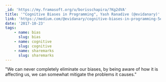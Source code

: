 ```yaml
---
_id: 'https://my.framasoft.org/u/borisschapira/?Kg2dVA'
title: '"Cognitive Biases in Programming", Yash Ranadive (@evidanary)'
link: 'https://medium.com/@evidanary/cognitive-biases-in-programming-5e937707c27b'
date: '2017-10-23'
tags:
    - name: bias
      slug: bias
    - name: cognitive
      slug: cognitive
    - name: sharemarks
      slug: sharemarks
---
```


<div class="markdown"><p>&quot;We can never completely eliminate our biases, by being aware of how it is affecting us, we can somewhat mitigate the problems it causes.&quot;
</p></div>
